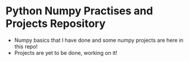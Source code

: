 # Python Numpy Practises and Projects Repository

- Numpy basics that I have done and some numpy projects are here in this repo!
- Projects are yet to be done, working on it!
